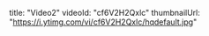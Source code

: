 title: "Video2"
videoId: "cf6V2H2Qxlc"
thumbnailUrl: "https://i.ytimg.com/vi/cf6V2H2Qxlc/hqdefault.jpg"
